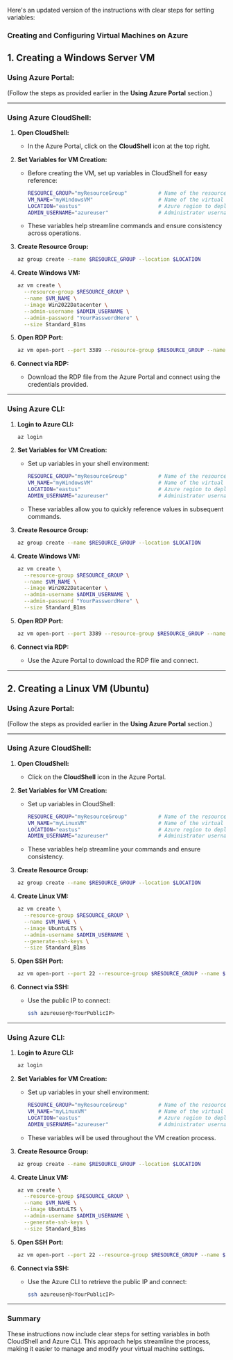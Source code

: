 Here's an updated version of the instructions with clear steps for setting variables:

### **Creating and Configuring Virtual Machines on Azure**

## **1. Creating a Windows Server VM**

### **Using Azure Portal:**

(Follow the steps as provided earlier in the **Using Azure Portal** section.)

---

### **Using Azure CloudShell:**

1. **Open CloudShell:**
   - In the Azure Portal, click on the **CloudShell** icon at the top right.

2. **Set Variables for VM Creation:**
   - Before creating the VM, set up variables in CloudShell for easy reference:
     ```bash
     RESOURCE_GROUP="myResourceGroup"          # Name of the resource group
     VM_NAME="myWindowsVM"                     # Name of the virtual machine
     LOCATION="eastus"                         # Azure region to deploy the VM
     ADMIN_USERNAME="azureuser"                # Administrator username for the VM
     ```
   - These variables help streamline commands and ensure consistency across operations.

3. **Create Resource Group:**
   ```bash
   az group create --name $RESOURCE_GROUP --location $LOCATION
   ```

4. **Create Windows VM:**
   ```bash
   az vm create \
     --resource-group $RESOURCE_GROUP \
     --name $VM_NAME \
     --image Win2022Datacenter \
     --admin-username $ADMIN_USERNAME \
     --admin-password "YourPasswordHere" \
     --size Standard_B1ms
   ```

5. **Open RDP Port:**
   ```bash
   az vm open-port --port 3389 --resource-group $RESOURCE_GROUP --name $VM_NAME
   ```

6. **Connect via RDP:**
   - Download the RDP file from the Azure Portal and connect using the credentials provided.

---

### **Using Azure CLI:**

1. **Login to Azure CLI:**
   ```bash
   az login
   ```

2. **Set Variables for VM Creation:**
   - Set up variables in your shell environment:
     ```bash
     RESOURCE_GROUP="myResourceGroup"          # Name of the resource group
     VM_NAME="myWindowsVM"                     # Name of the virtual machine
     LOCATION="eastus"                         # Azure region to deploy the VM
     ADMIN_USERNAME="azureuser"                # Administrator username for the VM
     ```
   - These variables allow you to quickly reference values in subsequent commands.

3. **Create Resource Group:**
   ```bash
   az group create --name $RESOURCE_GROUP --location $LOCATION
   ```

4. **Create Windows VM:**
   ```bash
   az vm create \
     --resource-group $RESOURCE_GROUP \
     --name $VM_NAME \
     --image Win2022Datacenter \
     --admin-username $ADMIN_USERNAME \
     --admin-password "YourPasswordHere" \
     --size Standard_B1ms
   ```

5. **Open RDP Port:**
   ```bash
   az vm open-port --port 3389 --resource-group $RESOURCE_GROUP --name $VM_NAME
   ```

6. **Connect via RDP:**
   - Use the Azure Portal to download the RDP file and connect.

---

## **2. Creating a Linux VM (Ubuntu)**

### **Using Azure Portal:**

(Follow the steps as provided earlier in the **Using Azure Portal** section.)

---

### **Using Azure CloudShell:**

1. **Open CloudShell:**
   - Click on the **CloudShell** icon in the Azure Portal.

2. **Set Variables for VM Creation:**
   - Set up variables in CloudShell:
     ```bash
     RESOURCE_GROUP="myResourceGroup"          # Name of the resource group
     VM_NAME="myLinuxVM"                       # Name of the virtual machine
     LOCATION="eastus"                         # Azure region to deploy the VM
     ADMIN_USERNAME="azureuser"                # Administrator username for the VM
     ```
   - These variables help streamline your commands and ensure consistency.

3. **Create Resource Group:**
   ```bash
   az group create --name $RESOURCE_GROUP --location $LOCATION
   ```

4. **Create Linux VM:**
   ```bash
   az vm create \
     --resource-group $RESOURCE_GROUP \
     --name $VM_NAME \
     --image UbuntuLTS \
     --admin-username $ADMIN_USERNAME \
     --generate-ssh-keys \
     --size Standard_B1ms
   ```

5. **Open SSH Port:**
   ```bash
   az vm open-port --port 22 --resource-group $RESOURCE_GROUP --name $VM_NAME
   ```

6. **Connect via SSH:**
   - Use the public IP to connect:
     ```bash
     ssh azureuser@<YourPublicIP>
     ```

---

### **Using Azure CLI:**

1. **Login to Azure CLI:**
   ```bash
   az login
   ```

2. **Set Variables for VM Creation:**
   - Set up variables in your shell environment:
     ```bash
     RESOURCE_GROUP="myResourceGroup"          # Name of the resource group
     VM_NAME="myLinuxVM"                       # Name of the virtual machine
     LOCATION="eastus"                         # Azure region to deploy the VM
     ADMIN_USERNAME="azureuser"                # Administrator username for the VM
     ```
   - These variables will be used throughout the VM creation process.

3. **Create Resource Group:**
   ```bash
   az group create --name $RESOURCE_GROUP --location $LOCATION
   ```

4. **Create Linux VM:**
   ```bash
   az vm create \
     --resource-group $RESOURCE_GROUP \
     --name $VM_NAME \
     --image UbuntuLTS \
     --admin-username $ADMIN_USERNAME \
     --generate-ssh-keys \
     --size Standard_B1ms
   ```

5. **Open SSH Port:**
   ```bash
   az vm open-port --port 22 --resource-group $RESOURCE_GROUP --name $VM_NAME
   ```

6. **Connect via SSH:**
   - Use the Azure CLI to retrieve the public IP and connect:
     ```bash
     ssh azureuser@<YourPublicIP>
     ```

---

### **Summary**
These instructions now include clear steps for setting variables in both CloudShell and Azure CLI. This approach helps streamline the process, making it easier to manage and modify your virtual machine settings.